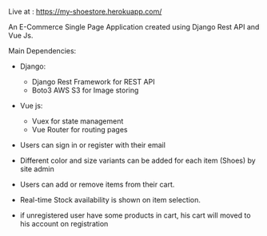 Live at : https://my-shoestore.herokuapp.com/

An E-Commerce Single Page Application created using Django Rest API and Vue Js.

Main Dependencies:
- Django:
  - Django Rest Framework for REST API
  - Boto3 AWS S3 for Image storing
- Vue js:
  - Vuex for state management
  - Vue Router for routing pages

- Users can sign in or register with their email
- Different color and size variants can be added for each item (Shoes) by site admin
- Users can add or remove items from their cart.
- Real-time Stock availability is shown on item selection.
- if unregistered user have some products in cart, his cart will moved to his account on registration
